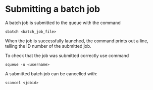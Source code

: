 # Submitting a batch job

A batch job is submitted to the queue with the command
```
sbatch <batch_job_file>
```
When the job is successfully launched, the command prints out a line, telling
the ID number of the submitted job.

To check that the job was submitted correctly use command
```
squeue -u <username>
```
A submitted batch job can be cancelled with:
```
scancel <jobid>
```



